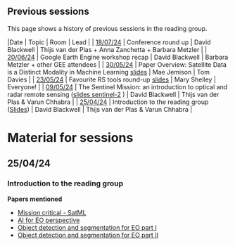 ## Previous sessions

This page shows a history of previous sessions in the reading group. 

|Date | Topic | Room | Lead |
| [18/07/24](#180724) | Conference round up | David Blackwell | Thijs van der Plas + Anna Zanchetta + Barbara Metzler |
| [20/06/24](#200624) | Google Earth Engine workshop recap | David Blackwell | Barbara Metzler + other GEE attendees |
| [30/05/24](#300524) | Paper Overview: Satellite Data is a Distinct Modality in Machine Learning [slides](https://github.com/alan-turing-institute/remote-sensing-reading-group/blob/main/sessions/4-distinct-modality/satml-distinct-modality.pdf) | Mae Jemison | Tom Davies  |
| [23/05/24](#060624) | Favourite RS tools round-up [slides](https://github.com/alan-turing-institute/remote-sensing-reading-group/blob/main/sessions/3-tools/2024-05-23%20Remote%20Sensing%20reading%20group%20-%20favourite%20tools%20shared%20slides.pdf) |  Mary Shelley | Everyone! |
| [09/05/24](#090524) | The Sentinel Mission: an introduction to optical and radar remote sensing ([slides sentinel-2](https://github.com/alan-turing-institute/remote-sensing-reading-group/blob/main/sessions/2-sentinel/2024-05-09%20RS%20group%20Sentinel%202.pdf) ) | David Blackwell | Thijs van der Plas & Varun Chhabra  |
| [25/04/24](#250424) | Introduction to the reading group ([Slides](https://github.com/alan-turing-institute/remote-sensing-reading-group/blob/main/sessions/1-introduction/2024-04-25%20Intro%20meeting.pdf)) | David Blackwell | Thijs van der Plas & Varun Chhabra |
# Material for sessions

## 25/04/24
### Introduction to the reading group
**Papers mentioned**
- [Mission critical - SatML](https://arxiv.org/abs/2402.01444)
- [AI for EO perspective](https://arxiv.org/abs/2305.08413)
- [Object detection and segmentation for EO part I](https://www.mdpi.com/2072-4292/12/10/1667)
- [Object detection and segmentation for EO part II](https://www.mdpi.com/2072-4292/12/18/3053)
